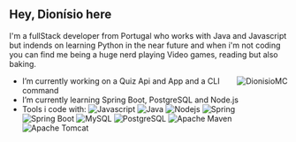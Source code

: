 ## Hey, Dionísio here 

I'm a fullStack developer from Portugal who works with Java and Javascript but indends on learning Python in the near future and when i'm not coding you can find me being a huge nerd playing Video games, reading but also baking.

<a href="#DionisioMC-title">
  <img src="https://github-readme-stats.vercel.app/api?username=DionisioMC&show_icons=true" alt="DionisioMC" align="right" />
</a>

- I’m currently working on a Quiz Api and App and a CLI command
- I’m currently learning Spring Boot, PostgreSQL and Node.js
- Tools i code with:
  <img alt="Javascript" src="https://shields.io/badge/JavaScript-F7DF1E?logo=JavaScript&logoColor=000&style=flat-square">
  <img alt="Java" src="https://img.shields.io/badge/Java-ED8B00?style=flat-square&logo=openjdk&logoColor=black">
  <img alt="Nodejs" src="https://img.shields.io/badge/-Nodejs-43853d?style=flat-square&logo=Node.js&logoColor=white" />
  <img alt="Spring" src="https://img.shields.io/badge/Spring-6DB33F?style=flat-square&logo=spring&logoColor=white">
  <img alt="Spring Boot" src="https://img.shields.io/badge/SpringBoot-6DB33F?style=flat-square&logo=Spring&logoColor=white">
  <img alt="MySQL" src="https://img.shields.io/badge/mysql-4479A1.svg?style=flat-square&logo=mysql&logoColor=white">
  <img alt="PostgreSQL" src="https://img.shields.io/badge/PostgreSQL-316192?style=flat-square&logo=postgresql&logoColor=white">
  <img alt="Apache Maven" src="https://img.shields.io/badge/Apache%20Maven-C71A36?style=flat-square&logo=Apache%20Maven&logoColor=white">
  <img alt="Apache Tomcat" src="https://img.shields.io/badge/apache%20tomcat-%23F8DC75.svg?style=flat-square&logo=apache-tomcat&logoColor=black">
